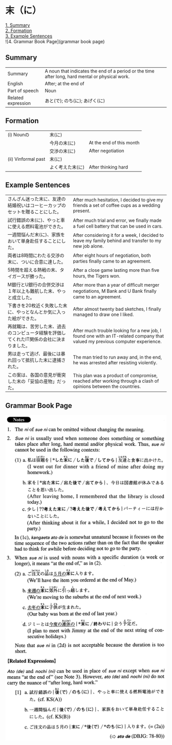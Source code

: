 # 末（に）

[1. Summary](#summary)<br>
[2. Formation](#formation)<br>
[3. Example Sentences](#example-sentences)<br>
![4. Grammar Book Page](grammar book page)<br>


## Summary

<table><tr>   <td>Summary</td>   <td>A noun that indicates the end of a period or the time after long, hard mental or physical work.</td></tr><tr>   <td>English</td>   <td>After; at the end of</td></tr><tr>   <td>Part of speech</td>   <td>Noun</td></tr><tr>   <td>Related expression</td>   <td>あと(で); のち(に); あげく(に)</td></tr></table>

## Formation

<table class="table"><tbody><tr class="tr head"><td class="td"><span class="numbers">(i)</span> <span class="bold">Nounの</span></td><td class="td"><span class="concept">末</span><span>(</span><span class="concept">に</span><span>)</span> </td><td class="td"></td></tr><tr class="tr"><td class="td"></td><td class="td"><span>今月の</span><span class="concept">末</span><span>(</span><span class="concept">に</span><span>)</span> </td><td class="td"><span>At the end of this month</span></td></tr><tr class="tr"><td class="td"></td><td class="td"><span>交渉の</span><span class="concept">末</span><span>(</span><span class="concept">に</span><span>)</span> </td><td class="td"><span>After negotiation</span></td></tr><tr class="tr head"><td class="td"><span class="numbers">(ii)</span> <span class="bold">Vinformal past</span></td><td class="td"><span class="concept">末</span><span>(</span><span class="concept">に</span><span>)</span> </td><td class="td"></td></tr><tr class="tr"><td class="td"></td><td class="td"><span>よく考えた</span><span class="concept">末</span><span>(</span><span class="concept">に</span><span>)</span> </td><td class="td"><span>After thinking hard</span></td></tr></tbody></table>

## Example Sentences

<table><tr>   <td>さんざん迷った末に、友達の結婚祝いはコーヒーカップのセットを贈ることにした。</td>   <td>After much hesitation, I decided to give my friends a set of coffee cups as a wedding present.</td></tr><tr>   <td>試行錯誤の末(に)、やっと車に使える燃料電池ができた。</td>   <td>After much trial and error, we ﬁnally made a fuel cell battery that can be used in cars.</td></tr><tr>   <td>一週間悩んだ末(に)、家族をおいて単身赴任することにした。</td>   <td>After considering it for a week, I decided to leave my family behind and transfer to my new job alone.</td></tr><tr>   <td>両者は8時間にわたる交渉の末に、ついに合意に達した。</td>   <td>After eight hours of negotiation, both parties ﬁnally came to an agreement.</td></tr><tr>   <td>5時間を超える熱戦の末、タイガースが勝った。</td>   <td>After a close game lasting more than ﬁve hours, the Tigers won.</td></tr><tr>   <td>M銀行とU銀行の合併交渉は１年以上も難航した末、やっと成立した。</td>   <td>After more than a year of difﬁcult merger negotiations, M Bank and U Bank ﬁnally came to an agreement.</td></tr><tr>   <td>下書きを20枚近く失敗した末に、やっとなんとか気に入った絵ができた。</td>   <td>After almost twenty bad sketches, I finally managed to draw one I liked.</td></tr><tr>   <td>再就職は、苦労した末、過去のコンピュータ経験を評価してくれたIT関係の会社に決まりました。</td>   <td>After much trouble looking for a new job, I found one with an IT-related company that valued my previous computer experience.</td></tr><tr>   <td>男は走って逃げ、最後には暴れ回って抵抗した末に逮捕された。</td>   <td>The man tried to run away and, in the end, he was arrested after resisting violently.</td></tr><tr>   <td>この案は、各国の意見が衝突した末の「妥協の産物」だった。</td>   <td>This plan was a product of compromise, reached after working through a clash of opinions between the countries.</td></tr></table>

## Grammar Book Page

![](../img/Advanced末(に).png)

